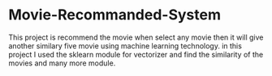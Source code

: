 # Movie-Recommanded-System
This project is recommend the movie when select any movie then it will give another similary five movie using machine learning technology. in this project I used the sklearn module for  vectorizer and find the similarity of the movies and many more module.
